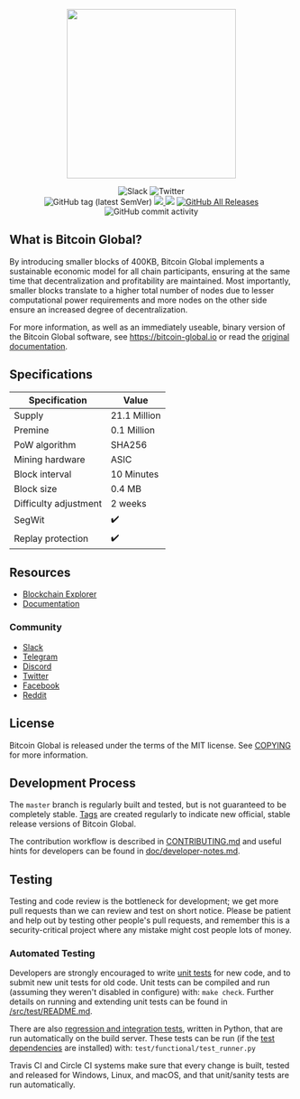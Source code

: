 <p align="center"><img src="https://i.ibb.co/n0xQ1RY/logo-transparent.png" height="300"></p>
<p align="center">
  <img src="https://img.shields.io/badge/slack-%40bitcoin--global--io-yellow?style=flat-square&logo=slack" alt="Slack">
  <img src="https://img.shields.io/badge/twitter-%40bitcoinglobalio-blue?style=flat-square&logo=twitter" alt="Twitter">
  <br>
  <img alt="GitHub tag (latest SemVer)" src="https://img.shields.io/github/v/tag/bitcoin-global/bitcoin-global?sort=semver">
   <a href="https://travis-ci.com/github/bitcoin-global/bitcoin-global/builds" target="_blank">
     <img src="https://travis-ci.com/bitcoin-global/bitcoin-global.svg?token=Kiztszp4vesa1iqMmSZ1&branch=master">
   </a>
  <img src="https://img.shields.io/badge/status-stable-green.svg">
  <a href="https://github.com/bitcoin-global/bitcoin-global/releases">
    <img alt="GitHub All Releases" src="https://img.shields.io/github/downloads/bitcoin-global/bitcoin-global/total">
  </a>
  <img alt="GitHub commit activity" src="https://img.shields.io/github/commit-activity/m/bitcoin-global/bitcoin-global"><br>
</p>



What is Bitcoin Global?
----------------

By introducing smaller blocks of 400KB, Bitcoin Global implements a sustainable economic model for all chain participants, 
ensuring at the same time that decentralization and profitability are maintained. Most importantly, 
smaller blocks translate to a higher total number of nodes due to lesser computational power requirements 
and more nodes on the other side ensure an increased degree of decentralization.

For more information, as well as an immediately useable, binary version of
the Bitcoin Global software, see https://bitcoin-global.io or read the
[original documentation](https://bitcoin-global.io/assets/images/documentation.pdf).


Specifications
-------
Specification         | Value
---                   | ---
Supply                | 21.1 Million
Premine               | 0.1 Million
PoW algorithm         | SHA256
Mining hardware       | ASIC              
Block interval        | 10 Minutes
Block size            | 0.4 MB
Difficulty adjustment | 2 weeks
SegWit                | :heavy_check_mark:
Replay protection     | :heavy_check_mark:

## Resources

* [Blockchain Explorer](https://mainnet.bitcoin-global.io/)
* [Documentation](https://bitcoin-global.io/assets/images/documentation.pdf)

### Community

* [Slack](https://bitcoin-global-io.slack.com)
* [Telegram](https://t.me/BitcoinGlobalOffical)
* [Discord](https://discord.gg/JFtQdk9)
* [Twitter](https://twitter.com/bitcoinglobalio)
* [Facebook](https://www.facebook.com/BitcoinGlobalGLOB)
* [Reddit](https://www.reddit.com/user/Bitcoin-Global)

License
-------

Bitcoin Global is released under the terms of the MIT license. See [COPYING](COPYING) for more
information.

Development Process
-------------------

The `master` branch is regularly built and tested, but is not guaranteed to be
completely stable. [Tags](https://github.com/bitcoin-global/bitcoin-global/tags) are created
regularly to indicate new official, stable release versions of Bitcoin Global.

The contribution workflow is described in [CONTRIBUTING.md](CONTRIBUTING.md)
and useful hints for developers can be found in [doc/developer-notes.md](doc/developer-notes.md).

Testing
-------

Testing and code review is the bottleneck for development; we get more pull
requests than we can review and test on short notice. Please be patient and help out by testing
other people's pull requests, and remember this is a security-critical project where any mistake might cost people
lots of money.

### Automated Testing

Developers are strongly encouraged to write [unit tests](src/test/README.md) for new code, and to
submit new unit tests for old code. Unit tests can be compiled and run
(assuming they weren't disabled in configure) with: `make check`. Further details on running
and extending unit tests can be found in [/src/test/README.md](/src/test/README.md).

There are also [regression and integration tests](/test), written
in Python, that are run automatically on the build server.
These tests can be run (if the [test dependencies](/test) are installed) with: `test/functional/test_runner.py`

Travis CI and Circle CI systems make sure that every change is built, tested and released for Windows, Linux, and macOS, and that unit/sanity tests are run automatically.

